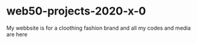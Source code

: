 # web50-projects-2020-x-0
My webbsite is for a cloothing fashion brand and all my codes and media are here 
